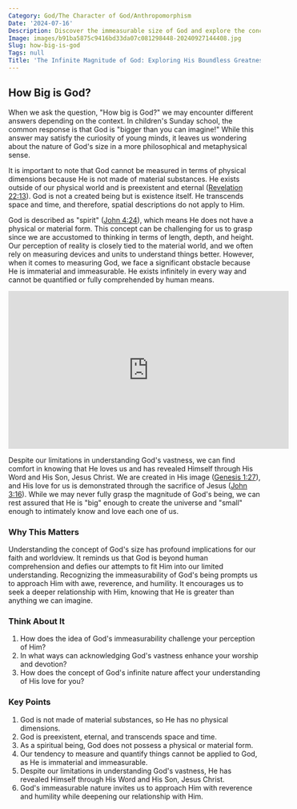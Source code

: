 ```yaml
---
Category: God/The Character of God/Anthropomorphism
Date: '2024-07-16'
Description: Discover the immeasurable size of God and explore the concept of His infinite nature in this thought-provoking article. Uncover the vastness of God's presence and power.
Image: images/b91ba5875c9416bd33da07c081298448-20240927144408.jpg
Slug: how-big-is-god
Tags: null
Title: 'The Infinite Magnitude of God: Exploring His Boundless Greatness'
---
```


## How Big is God?

When we ask the question, "How big is God?" we may encounter different answers depending on the context. In children's Sunday school, the common response is that God is "bigger than you can imagine!" While this answer may satisfy the curiosity of young minds, it leaves us wondering about the nature of God's size in a more philosophical and metaphysical sense.

It is important to note that God cannot be measured in terms of physical dimensions because He is not made of material substances. He exists outside of our physical world and is preexistent and eternal ([Revelation 22:13](https://www.bibleref.com/Revelation/22/Revelation-22-13.html)). God is not a created being but is existence itself. He transcends space and time, and therefore, spatial descriptions do not apply to Him.

God is described as "spirit" ([John 4:24](https://www.bibleref.com/John/4/John-4-24.html)), which means He does not have a physical or material form. This concept can be challenging for us to grasp since we are accustomed to thinking in terms of length, depth, and height. Our perception of reality is closely tied to the material world, and we often rely on measuring devices and units to understand things better. However, when it comes to measuring God, we face a significant obstacle because He is immaterial and immeasurable. He exists infinitely in every way and cannot be quantified or fully comprehended by human means.


<iframe width="560" height="315" src="https://www.youtube.com/embed/yohdJoWtEKw" frameborder="0" allow="autoplay; encrypted-media" allowfullscreen></iframe>


Despite our limitations in understanding God's vastness, we can find comfort in knowing that He loves us and has revealed Himself through His Word and His Son, Jesus Christ. We are created in His image ([Genesis 1:27](https://www.bibleref.com/Genesis/1/Genesis-1-27.html)), and His love for us is demonstrated through the sacrifice of Jesus ([John 3:16](https://www.bibleref.com/John/3/John-3-16.html)). While we may never fully grasp the magnitude of God's being, we can rest assured that He is "big" enough to create the universe and "small" enough to intimately know and love each one of us.

### Why This Matters

Understanding the concept of God's size has profound implications for our faith and worldview. It reminds us that God is beyond human comprehension and defies our attempts to fit Him into our limited understanding. Recognizing the immeasurability of God's being prompts us to approach Him with awe, reverence, and humility. It encourages us to seek a deeper relationship with Him, knowing that He is greater than anything we can imagine.

### Think About It

1. How does the idea of God's immeasurability challenge your perception of Him?
2. In what ways can acknowledging God's vastness enhance your worship and devotion?
3. How does the concept of God's infinite nature affect your understanding of His love for you?

### Key Points

1. God is not made of material substances, so He has no physical dimensions.
2. God is preexistent, eternal, and transcends space and time.
3. As a spiritual being, God does not possess a physical or material form.
4. Our tendency to measure and quantify things cannot be applied to God, as He is immaterial and immeasurable.
5. Despite our limitations in understanding God's vastness, He has revealed Himself through His Word and His Son, Jesus Christ.
6. God's immeasurable nature invites us to approach Him with reverence and humility while deepening our relationship with Him.